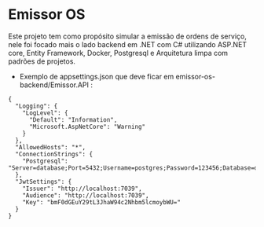 # Emissor OS

Este projeto tem como propósito simular a emissão de ordens de serviço, nele foi focado mais o lado backend em .NET com C# utilizando ASP.NET core, Entity Framework, Docker, Postgresql e Arquitetura limpa com padrões de projetos.

- Exemplo de appsettings.json que deve ficar em emissor-os-backend/Emissor.API :
```
{
  "Logging": {
    "LogLevel": {
      "Default": "Information",
      "Microsoft.AspNetCore": "Warning"
    }
  },
  "AllowedHosts": "*",
  "ConnectionStrings": {
    "Postgresql": "Server=database;Port=5432;Username=postgres;Password=123456;Database=db_emissor_os"
  },
  "JwtSettings": {
    "Issuer": "http://localhost:7039",
    "Audience": "http://localhost:7039",
    "Key": "bmF0dGEuY29tL3JhaW94c2Nhbm5lcmoybWU="
  }
}
```